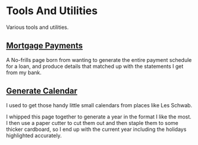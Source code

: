 # Tools And Utilities
Various tools and utilities.

## [Mortgage Payments](https://mrjimmo.com/ToolsAndUtilities/MortgagePayments/MortgagePayments.html)
A No-frills page born from wanting to generate the entire payment schedule for a loan, and produce details that matched up with the statements I get from my bank.

## [Generate Calendar](https://mrjimmo.com/ToolsAndUtilities/GenerateCalendar/GenerateCalendar.html)
I used to get those handy little small calendars from places like Les Schwab.

I whipped this page together to generate a year in the format I like the most.  I then use a paper cutter to cut them out and then staple them to some thicker cardboard, so I end up with the current year including the holidays highlighted accurately.
